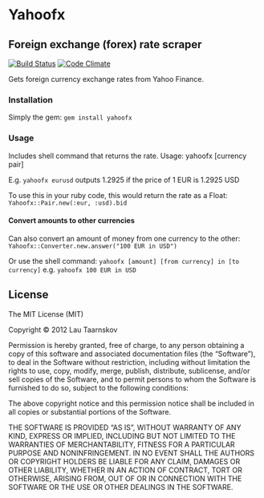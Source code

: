 # Yahoofx

## Foreign exchange (forex) rate scraper

[![Build
Status](https://travis-ci.org/lau/yahoofx.png)](https://travis-ci.org/lau/yahoofx) [![Code Climate](https://codeclimate.com/badge.png)](https://codeclimate.com/github/lau/yahoofx)

Gets foreign currency exchange rates from Yahoo Finance.

### Installation

Simply the gem: `gem install yahoofx` 

### Usage

Includes shell command that returns the rate. Usage: yahoofx
[currency pair]

E.g. `yahoofx eurusd` outputs 1.2925 if the price of 1 EUR is 1.2925 USD

To use this in your ruby code, this would return the rate as a Float: `Yahoofx::Pair.new(:eur, :usd).bid`

#### Convert amounts to other currencies

Can also convert an amount of money from one currency to the other:
`Yahoofx::Converter.new.answer("100 EUR in USD")`

Or use the shell command:
`yahoofx [amount] [from currency] in [to currency]` e.g. `yahoofx 100 EUR in USD` 

## License

The MIT License (MIT)

Copyright © 2012 Lau Taarnskov

Permission is hereby granted, free of charge, to any person obtaining a copy of this software and associated documentation files (the “Software”), to deal in the Software without restriction, including without limitation the rights to use, copy, modify, merge, publish, distribute, sublicense, and/or sell copies of the Software, and to permit persons to whom the Software is furnished to do so, subject to the following conditions:

The above copyright notice and this permission notice shall be included in all copies or substantial portions of the Software.

THE SOFTWARE IS PROVIDED “AS IS”, WITHOUT WARRANTY OF ANY KIND, EXPRESS OR IMPLIED, INCLUDING BUT NOT LIMITED TO THE WARRANTIES OF MERCHANTABILITY, FITNESS FOR A PARTICULAR PURPOSE AND NONINFRINGEMENT. IN NO EVENT SHALL THE AUTHORS OR COPYRIGHT HOLDERS BE LIABLE FOR ANY CLAIM, DAMAGES OR OTHER LIABILITY, WHETHER IN AN ACTION OF CONTRACT, TORT OR OTHERWISE, ARISING FROM, OUT OF OR IN CONNECTION WITH THE SOFTWARE OR THE USE OR OTHER DEALINGS IN THE SOFTWARE.
